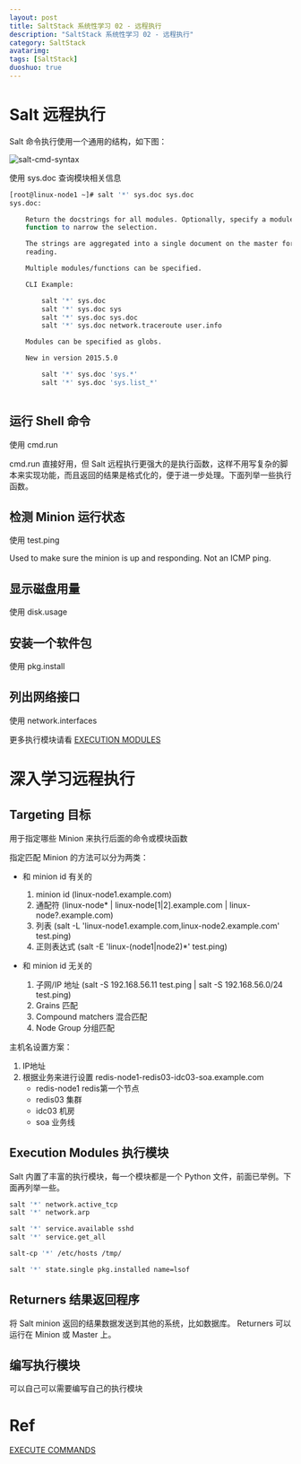 ```yaml
---
layout: post
title: SaltStack 系统性学习 02 - 远程执行
description: "SaltStack 系统性学习 02 - 远程执行"
category: SaltStack
avatarimg:
tags: [SaltStack]
duoshuo: true
---
```


# Salt 远程执行

Salt 命令执行使用一个通用的结构，如下图：

![salt-cmd-syntax](https://docs.saltstack.com/en/getstarted/images/cmd-syntax.png)


使用 sys.doc 查询模块相关信息  

```bash
[root@linux-node1 ~]# salt '*' sys.doc sys.doc
sys.doc:

    Return the docstrings for all modules. Optionally, specify a module or a
    function to narrow the selection.

    The strings are aggregated into a single document on the master for easy
    reading.

    Multiple modules/functions can be specified.

    CLI Example:

        salt '*' sys.doc
        salt '*' sys.doc sys
        salt '*' sys.doc sys.doc
        salt '*' sys.doc network.traceroute user.info

    Modules can be specified as globs.

    New in version 2015.5.0

        salt '*' sys.doc 'sys.*'
        salt '*' sys.doc 'sys.list_*'
    
```    


## 运行 Shell 命令

使用 cmd.run

cmd.run 直接好用，但 Salt 远程执行更强大的是执行函数，这样不用写复杂的脚本来实现功能，而且返回的结果是格式化的，便于进一步处理。下面列举一些执行函数。


## 检测 Minion 运行状态

使用 test.ping 
> 
Used to make sure the minion is up and responding. Not an ICMP ping.

## 显示磁盘用量

使用 disk.usage

## 安装一个软件包

使用 pkg.install

## 列出网络接口

使用 network.interfaces

更多执行模块请看 [EXECUTION MODULES](https://docs.saltstack.com/en/latest/ref/modules/all/index.html)  


# 深入学习远程执行

## Targeting 目标

用于指定哪些 Minion 来执行后面的命令或模块函数

指定匹配 Minion 的方法可以分为两类：

* 和 minion id 有关的

	1. minion id (linux-node1.example.com)
	2. 通配符 (linux-node* | linux-node[1|2].example.com | linux-node?.example.com)
	3. 列表 (salt -L 'linux-node1.example.com,linux-node2.example.com' test.ping)
	4. 正则表达式 (salt -E 'linux-(node1|node2)*' test.ping)
	
* 和 minion id 无关的
	1. 子网/IP 地址 (salt -S 192.168.56.11 test.ping | salt -S 192.168.56.0/24 test.ping)
	2. Grains 匹配
	3. Compound matchers 混合匹配
	4. Node Group 分组匹配
	
	
主机名设置方案：

1. IP地址
2. 根据业务来进行设置
	redis-node1-redis03-idc03-soa.example.com
	* redis-node1 redis第一个节点
	* redis03 集群
	* idc03 机房
	* soa 业务线

## Execution Modules 执行模块

Salt 内置了丰富的执行模块，每一个模块都是一个 Python 文件，前面已举例。下面再列举一些。

```bash
salt '*' network.active_tcp
salt '*' network.arp

salt '*' service.available sshd
salt '*' service.get_all

salt-cp '*' /etc/hosts /tmp/

salt '*' state.single pkg.installed name=lsof

```    

## Returners 结果返回程序

将 Salt minion 返回的结果数据发送到其他的系统，比如数据库。  Returners 可以运行在 Minion 或 Master 上。


## 编写执行模块

可以自己可以需要编写自己的执行模块

# Ref
[EXECUTE COMMANDS](https://docs.saltstack.com/en/getstarted/fundamentals/remotex.html)  

